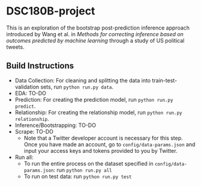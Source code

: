 # DSC180B-project
This is an exploration of the bootstrap post-prediction inference approach introduced by Wang et al. in *Methods for correcting inference based on outcomes predicted by machine learning* through a study of US political tweets. 

## Build Instructions
* Data Collection: For cleaning and splitting the data into train-test-validation sets, run `python run.py data`.
* EDA: TO-DO
* Prediction: For creating the prediction model, run `python run.py predict`.
* Relationship: For creating the relationship model, run `python run.py relationship`.
* Inference/Bootstrapping: TO-DO
* Scrape: TO-DO
    * Note that a Twitter developer account is necessary for this step. Once you have made an account, go to `config/data-params.json` and input your access keys and tokens provided to you by Twitter. 
* Run all:
    * To run the entire process on the dataset specified in `config/data-params.json`: run `python run.py all`
    * To run on test data: run `python run.py test`
